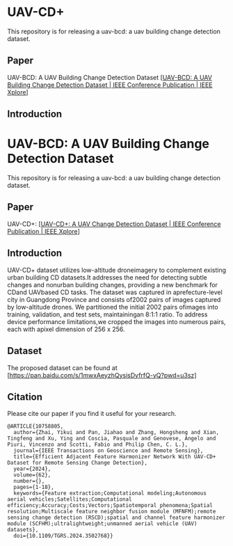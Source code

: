 # UAV-CD+

This repository is for releasing a uav-bcd: a uav building change detection dataset.

## Paper

UAV-BCD: A UAV Building Change Detection Dataset [[UAV-BCD: A UAV Building Change Detection Dataset | IEEE Conference Publication | IEEE Xplore](https://ieeexplore.ieee.org/document/10281907)]

## Introduction

# UAV-BCD: A UAV Building Change Detection Dataset

This repository is for releasing a uav-bcd: a uav building change detection dataset.

## Paper

UAV-CD+: [[UAV-CD+: A UAV Change Detection Dataset | IEEE Conference Publication | IEEE Xplore](https://ieeexplore.ieee.org/document/10758805)]

## Introduction
UAV-CD+ dataset utilizes low-altitude droneimagery to complement existing urban building CD datasets.It addresses the need for detecting subtle changes and nonurban building changes, providing a new benchmark for CDand UAVbased CD tasks. The dataset was captured in aprefecture-level city in Guangdong Province and consists of2002 pairs of images captured by low-altitude drones. We partitioned the initial 2002 pairs ofimages into training, validation, and test sets, maintainingan 8:1:1 ratio. To address device performance limitations,we cropped the images into numerous pairs, each with apixel dimension of 256 x 256. 
## Dataset

The proposed dataset can be found at [https://pan.baidu.com/s/1mwxAeyzhQysisDyfrfQ-yQ?pwd=u3sz] 

## Citation

Please cite our paper if you find it useful for your research.

```
@ARTICLE{10758805,
  author={Zhai, Yikui and Pan, Jiahao and Zhang, Hongsheng and Xian, Tingfeng and Xu, Ying and Coscia, Pasquale and Genovese, Angelo and Piuri, Vincenzo and Scotti, Fabio and Philip Chen, C. L.},
  journal={IEEE Transactions on Geoscience and Remote Sensing}, 
  title={Efficient Adjacent Feature Harmonizer Network With UAV-CD+ Dataset for Remote Sensing Change Detection}, 
  year={2024},
  volume={62},
  number={},
  pages={1-18},
  keywords={Feature extraction;Computational modeling;Autonomous aerial vehicles;Satellites;Computational efficiency;Accuracy;Costs;Vectors;Spatiotemporal phenomena;Spatial resolution;Multiscale feature neighbor fusion module (MFNFM);remote sensing change detection (RSCD);spatial and channel feature harmonizer module (SCFHM);ultralightweight;unmanned aerial vehicle (UAV) datasets},
  doi={10.1109/TGRS.2024.3502768}}


```

